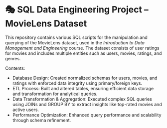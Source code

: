 # 🎭 SQL Data Engineering Project – MovieLens Dataset

This repository contains various SQL scripts for the manipulation and querying of the MovieLens dataset, used in the *Introduction to Data Management and Engineering* course. The dataset consists of user ratings for movies and includes multiple entities such as users, movies, ratings, and genres.

Contents:

- Database Design: Created normalized schemas for users, movies, and ratings with enforced data integrity using primary/foreign keys.
- ETL Process: Built and altered tables, ensuring efficient data storage and transformation for analytical queries.
- Data Transformation & Aggregation: Executed complex SQL queries using JOINs and GROUP BY to extract insights like top-rated movies and active users.
- Performance Optimization: Enhanced query performance and scalability through schema refinement.